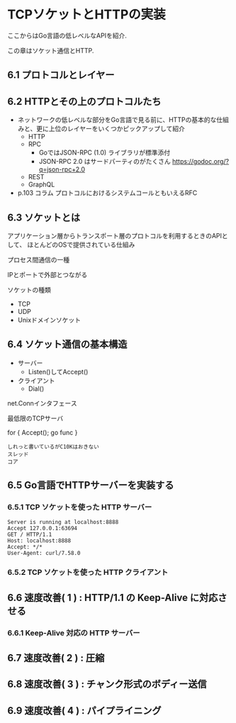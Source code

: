 # TCPソケットとHTTPの実装

ここからはGo言語の低レベルなAPIを紹介.

この章はソケット通信とHTTP.

## 6.1 プロトコルとレイヤー

## 6.2 HTTPとその上のプロトコルたち

* ネットワークの低レベルな部分をGo言語で見る前に、HTTPの基本的な仕組みと、更に上位のレイヤーをいくつかピックアップして紹介
    * HTTP
    * RPC
        * GoではJSON-RPC (1.0) ライブラリが標準添付
        * JSON-RPC 2.0 はサードパーティのがたくさん <https://godoc.org/?q=json-rpc+2.0>
    * REST
    * GraphQL
* p.103 コラム プロトコルにおけるシステムコールともいえるRFC

## 6.3 ソケットとは

アプリケーション層からトランスポート層のプロトコルを利用するときのAPIとして、
ほとんどのOSで提供されている仕組み

プロセス間通信の一種

IPとポートで外部とつながる

ソケットの種類

* TCP
* UDP
* Unixドメインソケット

## 6.4 ソケット通信の基本構造

* サーバー
    * Listen()してAccept()
* クライアント
    * Dial()

net.Connインタフェース

最低限のTCPサーバ

for { Accept(); go func }

    しれっと書いているがC10Kはおきない
    スレッド
    コア

## 6.5 Go言語でHTTPサーバーを実装する

### 6.5.1 TCP ソケットを使った HTTP サーバー

```
Server is running at localhost:8888
Accept 127.0.0.1:63694
GET / HTTP/1.1
Host: localhost:8888
Accept: */*
User-Agent: curl/7.58.0
```

### 6.5.2 TCP ソケットを使った HTTP クライアント

## 6.6 速度改善( 1 ) : HTTP/1.1 の Keep-Alive に対応させる

### 6.6.1 Keep-Alive 対応の HTTP サーバー

## 6.7 速度改善( 2 ) : 圧縮

## 6.8 速度改善( 3 ) : チャンク形式のボディー送信

## 6.9 速度改善( 4 ) : パイプライニング